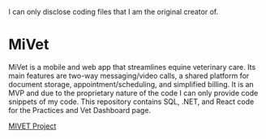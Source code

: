 I can only disclose coding files that I am the original creator of.

# MiVet
MiVet is a mobile and web app that streamlines equine veterinary care. Its main features are two-way messaging/video calls, a shared platform for document storage, appointment/scheduling, and simplified billing.
It is an MVP and due to the proprietary nature of the code I can only provide code snippets of my code. This repository contains SQL, .NET, and React code for the Practices and Vet Dashboard page.


[MIVET Project](https://www.miricanvas.com/v/11imnau)
